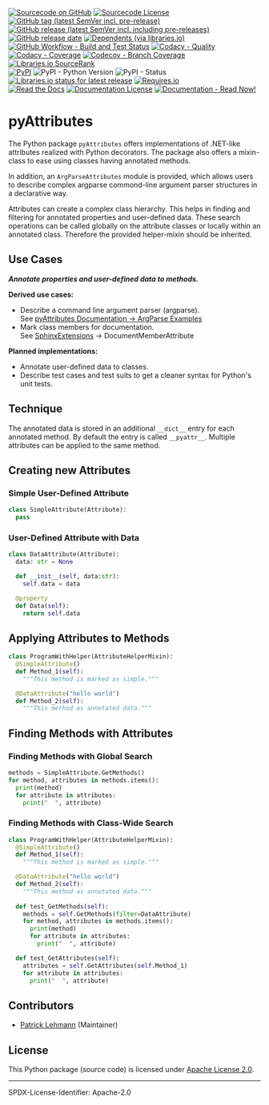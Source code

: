 [![Sourcecode on GitHub](https://img.shields.io/badge/Paebbels-pyAttributes-323131.svg?logo=github&longCache=true)](https://github.com/Paebbels/pyAttributes)
[![Sourcecode License](https://img.shields.io/pypi/l/pyAttributes?logo=GitHub&label=code%20license)](LICENSE.md)
[![GitHub tag (latest SemVer incl. pre-release)](https://img.shields.io/github/v/tag/Paebbels/pyAttributes?logo=GitHub&include_prereleases)](https://github.com/Paebbels/pyAttributes/tags)
[![GitHub release (latest SemVer incl. including pre-releases)](https://img.shields.io/github/v/release/Paebbels/pyAttributes?logo=GitHub&include_prereleases)](https://github.com/Paebbels/pyAttributes/releases/latest)
[![GitHub release date](https://img.shields.io/github/release-date/Paebbels/pyAttributes?logo=GitHub&)](https://github.com/Paebbels/pyAttributes/releases)
[![Dependents (via libraries.io)](https://img.shields.io/librariesio/dependents/pypi/pyAttributes?logo=librariesdotio)](https://github.com/Paebbels/pyAttributes/network/dependents)  
[![GitHub Workflow - Build and Test Status](https://img.shields.io/github/workflow/status/Paebbels/pyAttributes/Unit%20Testing,%20Coverage%20Collection,%20Package,%20Release,%20Documentation%20and%20Publish?label=Pipeline&logo=GitHub%20Actions&logoColor=FFFFFF)](https://github.com/Paebbels/pyAttributes/actions/workflows/Pipeline.yml)
[![Codacy - Quality](https://img.shields.io/codacy/grade/b63aac7ef7e34baf829f11a61574bbaf?logo=Codacy)](https://www.codacy.com/manual/Paebbels/pyAttributes)
[![Codacy - Coverage](https://img.shields.io/codacy/coverage/b63aac7ef7e34baf829f11a61574bbaf?logo=Codacy)](https://www.codacy.com/manual/Paebbels/pyAttributes)
[![Codecov - Branch Coverage](https://img.shields.io/codecov/c/github/Paebbels/pyAttributes?logo=Codecov)](https://codecov.io/gh/Paebbels/pyAttributes)
[![Libraries.io SourceRank](https://img.shields.io/librariesio/sourcerank/pypi/pyAttributes?logo=librariesdotio)](https://libraries.io/github/Paebbels/pyAttributes/sourcerank)  
[![PyPI](https://img.shields.io/pypi/v/pyAttributes?logo=PyPI&logoColor=FBE072)](https://pypi.org/project/pyAttributes/)
![PyPI - Python Version](https://img.shields.io/pypi/pyversions/pyAttributes?logo=PyPI&logoColor=FBE072)
![PyPI - Status](https://img.shields.io/pypi/status/pyAttributes?logo=PyPI&logoColor=FBE072)
[![Libraries.io status for latest release](https://img.shields.io/librariesio/release/pypi/pyAttributes?logo=librariesdotio)](https://libraries.io/github/Paebbels/pyAttributes)
[![Requires.io](https://img.shields.io/requires/github/Paebbels/pyAttributes)](https://requires.io/github/Paebbels/pyAttributes/requirements/?branch=main)  
[![Read the Docs](https://img.shields.io/readthedocs/pyattributes?label=ReadTheDocs&logo=readthedocs)](https://pyAttributes.readthedocs.io/)
[![Documentation License](https://img.shields.io/badge/doc%20license-CC--BY%204.0-green?logo=readthedocs)](LICENSE.md)
[![Documentation - Read Now!](https://img.shields.io/badge/doc-read%20now%20%E2%9E%94-blueviolet?logo=readthedocs)](https://pyAttributes.readthedocs.io/)

# pyAttributes

The Python package `pyAttributes` offers implementations of .NET-like attributes
realized with Python decorators. The package also offers a mixin-class to ease
using classes having annotated methods.

In addition, an `ArgParseAttributes` module is provided, which allows users to
describe complex argparse commond-line argument parser structures in a declarative
way.

Attributes can create a complex class hierarchy. This helps in finding and
filtering for annotated properties and user-defined data. These search operations
can be called globally on the attribute classes or locally within an annotated
class. Therefore the provided helper-mixin should be inherited.


## Use Cases

***Annotate properties and user-defined data to methods.***

**Derived use cases:**
* Describe a command line argument parser (argparse).  
  See [pyAttributes Documentation -> ArgParse Examples](https://pyattributes.readthedocs.io/en/latest/ArgParse.html)
* Mark class members for documentation.  
  See [SphinxExtensions](https://sphinxextensions.readthedocs.io/en/latest/) -> DocumentMemberAttribute

**Planned implementations:**
* Annotate user-defined data to classes.
* Describe test cases and test suits to get a cleaner syntax for Python's unit tests.


## Technique

The annotated data is stored in an additional ``__dict__`` entry for each
annotated method. By default the entry is called ``__pyattr__``. Multiple
attributes can be applied to the same method.



## Creating new Attributes
### Simple User-Defined Attribute

```python
class SimpleAttribute(Attribute):
  pass
```

### User-Defined Attribute with Data

```python
class DataAttribute(Attribute):
  data: str = None

  def __init__(self, data:str):
    self.data = data

  @property
  def Data(self):
    return self.data
```


## Applying Attributes to Methods

```python
class ProgramWithHelper(AttributeHelperMixin):
  @SimpleAttribute()
  def Method_1(self):
    """This method is marked as simple."""

  @DataAttribute("hello world")
  def Method_2(self):
    """This method as annotated data."""
```

## Finding Methods with Attributes
### Finding Methods with Global Search

```python
methods = SimpleAttribute.GetMethods()
for method, attributes in methods.items():
  print(method)
  for attribute in attributes:
    print("  ", attribute)
```

### Finding Methods with Class-Wide Search

```python
class ProgramWithHelper(AttributeHelperMixin):
  @SimpleAttribute()
  def Method_1(self):
    """This method is marked as simple."""

  @DataAttribute("hello world")
  def Method_2(self):
    """This method as annotated data."""
 
  def test_GetMethods(self):
    methods = self.GetMethods(filter=DataAttribute)
    for method, attributes in methods.items():
      print(method)
      for attribute in attributes:
        print("  ", attribute)

  def test_GetAttributes(self):
    attributes = self.GetAttributes(self.Method_1)
    for attribute in attributes:
      print("  ", attribute)
```


## Contributors

* [Patrick Lehmann](https://github.com/Paebbels) (Maintainer)


## License

This Python package (source code) is licensed under [Apache License 2.0](LICENSE.md).

<!-- The accompanying documentation is licensed under Creative Commons - Attribution-4.0 (CC-BY 4.0). -->


-------------------------

SPDX-License-Identifier: Apache-2.0
